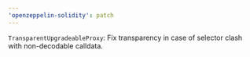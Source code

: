 ```yaml
---
'openzeppelin-solidity': patch
---
```


`TransparentUpgradeableProxy`: Fix transparency in case of selector clash with non-decodable calldata.
